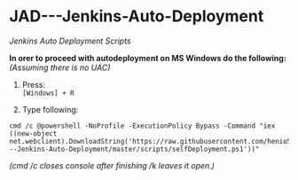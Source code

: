 # JAD---Jenkins-Auto-Deployment  
_Jenkins Auto Deployment Scripts_
    
**In orer to proceed with autodeployment on MS Windows do the following:**  
 _(Assuming there is no UAC)_  
     
1. Press:  
`[Windows] + R`     
   
2. Type following:   
```Batchfile  
cmd /c @powershell -NoProfile -ExecutionPolicy Bypass -Command "iex ((new-object net.webclient).DownloadString('https://raw.githubusercontent.com/henioStraszny/JAD---Jenkins-Auto-Deployment/master/scripts/selfDeployment.ps1'))"  
```
  
_(cmd /c closes console after finishing /k leaves it open.)_  